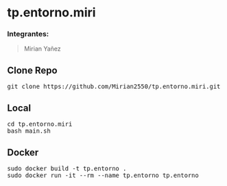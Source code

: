 # tp.entorno.miri
### **Integrantes:**
>Mirian Yañez

## Clone Repo
<pre>
git clone https://github.com/Mirian2550/tp.entorno.miri.git
</pre>
## Local
<pre>
cd tp.entorno.miri
bash main.sh
</pre>
## Docker 
<pre>
sudo docker build -t tp.entorno .
sudo docker run -it --rm --name tp.entorno tp.entorno
</pre>